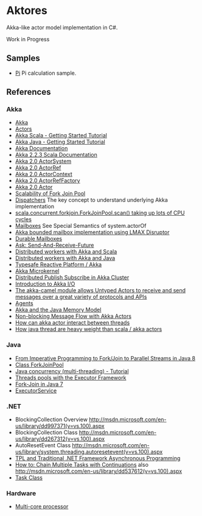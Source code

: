 # Aktores

Akka-like actor model implementation in C#.

Work in Progress

## Samples

- [Pi](https://github.com/ajlopez/Aktores/tree/master/Samples/Pi) Pi calculation sample.

## References

### Akka

- [Akka](http://akka.io/)
- [Actors](http://doc.akka.io/docs/akka/snapshot/scala/actors.html)
- [Akka Scala - Getting Started Tutorial](http://doc.akka.io/docs/akka/2.0.2/intro/getting-started-first-scala.html)
- [Akka Java - Getting Started Tutorial](http://doc.akka.io/docs/akka/2.0.2/intro/getting-started-first-java.html)
- [Akka Documentation](http://akka.io/docs/)
- [Akka 2.2.3 Scala Documentation](http://doc.akka.io/docs/akka/2.2.3/scala.html)
- [Akka 2.0 ActorSystem](http://doc.akka.io/api/akka/2.0/akka/actor/ActorSystem.html)
- [Akka 2.0 ActorRef](http://doc.akka.io/api/akka/2.0/akka/actor/ActorRef.html)
- [Akka 2.0 ActorContext](http://doc.akka.io/api/akka/2.0/akka/actor/ActorContext.html)
- [Akka 2.0 ActorRefFactory](http://doc.akka.io/api/akka/2.0/akka/actor/ActorRefFactory.html)
- [Akka 2.0 Actor](http://doc.akka.io/api/akka/2.0/akka/actor/Actor.html)
- [Scalability of Fork Join Pool](http://letitcrash.com/post/17607272336/scalability-of-fork-join-pool)
- [Dispatchers](http://doc.akka.io/docs/akka/snapshot/scala/dispatchers.html) The key concept to understand underlying Akka implementation
- [scala.concurrent.forkjoin.ForkJoinPool.scan() taking up lots of CPU cycles](https://groups.google.com/forum/#!topic/akka-user/6HKTvw4yBnU)
- [Mailboxes](http://doc.akka.io/docs/akka/snapshot/scala/mailboxes.html) See Special Semantics of system.actorOf
- [Akka bounded mailbox implementation using LMAX Disruptor](https://github.com/yngui/akka-disruptor)
- [Durable Mailboxes](http://doc.akka.io/docs/akka/2.0/modules/durable-mailbox.html)
- [Ask: Send-And-Receive-Future](http://doc.akka.io/docs/akka/snapshot/scala/actors.html#ask-send-and-receive-future)
- [Distributed workers with Akka and Scala](http://typesafe.com/activator/template/akka-distributed-workers)
- [Distributed workers with Akka and Java](http://typesafe.com/activator/template/akka-distributed-workers-java)
- [Typesafe Reactive Platform / Akka](http://typesafe.com/platform/runtime/akka)
- [Akka Microkernel](http://doc.akka.io/docs/akka/2.2.3/scala/microkernel.html)
- [Distributed Publish Subscribe in Akka Cluster](http://doc.akka.io/docs/akka/2.2.3/contrib/distributed-pub-sub.html)
- [Introduction to Akka I/O](http://hseeberger.github.io/blog/2013/06/17/introduction-to-akka-i-slash-o/)
- [The akka-camel module allows Untyped Actors to receive and send messages over a great variety of protocols and APIs](http://doc.akka.io/docs/akka/snapshot/scala/camel.html)
- [Agents](http://doc.akka.io/docs/akka/2.1.0/scala/agents.html)
- [Akka and the Java Memory Model](http://doc.akka.io/docs/akka/snapshot/general/jmm.html)
- [Non-blocking Message Flow with Akka Actors](http://www.typesafe.com/blog/non-blocking-message-flow-with-akka-actors)
- [How can akka actor interact between threads](http://stackoverflow.com/questions/9541507/how-can-akka-actor-interact-between-threads)
- [How java thread are heavy weight than scala / akka actors](http://stackoverflow.com/questions/15553857/how-java-thread-are-heavy-weight-than-scala-akka-actors)

### Java

- [From Imperative Programming to Fork/Join to Parallel Streams in Java 8](http://www.infoq.com/articles/forkjoin-to-parallel-streams)
- [Class ForkJoinPool](http://docs.oracle.com/javase/7/docs/api/java/util/concurrent/ForkJoinPool.html)
- [Java concurrency (multi-threading) - Tutorial](http://www.vogella.com/tutorials/JavaConcurrency/article.html)
- [Threads pools with the Executor Framework](http://www.vogella.com/tutorials/JavaConcurrency/article.html#threadpools)
- [Fork-Join in Java 7](http://www.vogella.com/tutorials/JavaConcurrency/article.html#forkjoin)
- [ExecutorService](http://tutorials.jenkov.com/java-util-concurrent/executorservice.html)

### .NET

- BlockingCollection Overview http://msdn.microsoft.com/en-us/library/dd997371(v=vs.100).aspx
- BlockingCollection<T> Class http://msdn.microsoft.com/en-us/library/dd267312(v=vs.100).aspx
- AutoResetEvent Class http://msdn.microsoft.com/en-us/library/system.threading.autoresetevent(v=vs.100).aspx
- [TPL and Traditional .NET Framework Asynchronous Programming](http://msdn.microsoft.com/en-us/library/dd997423.aspx)
- [How to: Chain Multiple Tasks with Continuations](http://msdn.microsoft.com/en-us/library/dd537612) also http://msdn.microsoft.com/en-us/library/dd537612(v=vs.100).aspx
- [Task Class](http://msdn.microsoft.com/en-us/library/system.threading.tasks.task)

### Hardware

- [Multi-core processor](http://en.wikipedia.org/wiki/Multi-core_processor)

